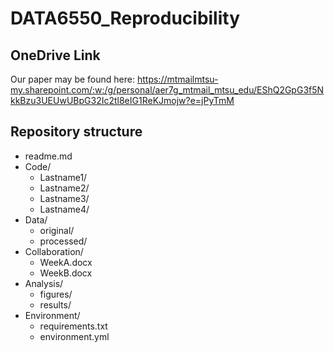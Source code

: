 # DATA6550_Reproducibility

## OneDrive Link
Our paper may be found here: https://mtmailmtsu-my.sharepoint.com/:w:/g/personal/aer7g_mtmail_mtsu_edu/EShQ2GpG3f5NkkBzu3UEUwUBpG32Ic2tl8eIG1ReKJmojw?e=jPyTmM 

## Repository structure
* readme.md  
* Code/  
  * Lastname1/  
  * Lastname2/  
  * Lastname3/  
  * Lastname4/  
* Data/  
  * original/  
  * processed/  
* Collaboration/  
  * WeekA.docx  
  * WeekB.docx  
* Analysis/  
  * figures/  
  * results/  
* Environment/  
  * requirements.txt  
  * environment.yml
 
